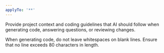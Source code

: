 ```yaml
---
applyTo: '**'
---
```

Provide project context and coding guidelines that AI should follow when generating code, answering questions, or reviewing changes.

When generating code, do not leave whitespaces on blank lines. Ensure that no line exceeds 80 characters in length.